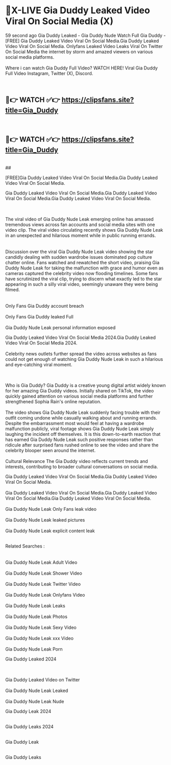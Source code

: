 # 🔴X-LIVE Gia Duddy Leaked Video Viral On Social Media (X)<br>


59 second ago Gia Duddy Leaked  - Gia Duddy Nude  Watch Full Gia Duddy - [FREE] Gia Duddy Leaked Video Viral On Social Media.Gia Duddy Leaked Video Viral On Social Media.   Onlyfans Leaked Video Leaks Viral On Twitter On Social Media the internet by storm and amazed viewers on various social media platforms. <br><br>
Where i can watch Gia Duddy Full Video? WATCH HERE! Viral Gia Duddy Full Video Instagram, Twitter (X), Discord. <br>


 <br>

##  🔴👉 WATCH ✅👉  <a href="https://clipsfans.site?title=Gia_Duddy&ref=git">https://clipsfans.site?title=Gia_Duddy</a> <br>
  <br>

##  🔴👉 WATCH ✅👉  <a href="https://clipsfans.site?title=Gia_Duddy&ref=git">https://clipsfans.site?title=Gia_Duddy</a> <br>
  <br>
  ##



[FREE]Gia Duddy Leaked Video Viral On Social Media.Gia Duddy Leaked Video Viral On Social Media. <br>

Gia Duddy Leaked Video Viral On Social Media.Gia Duddy Leaked Video Viral On Social Media.Gia Duddy Leaked Video Viral On Social Media. <br>


  <br>

  <br>
The viral video of Gia Duddy Nude Leak emerging online has amassed tremendous views across fan accounts and social media sites with one video clip. The viral video circulating recently shows Gia Duddy Nude Leak in an unexpected and hilarious moment while in public running errands.<br>
<br>


<br>
Discussion over the viral Gia Duddy Nude Leak video showing the star candidly dealing with sudden wardrobe issues dominated pop culture chatter online. Fans watched and rewatched the short video, praising Gia Duddy Nude Leak for taking the malfunction with grace and humor even as cameras captured the celebrity video now flooding timelines. Some fans have scrutinized the viral clip, trying to discern what exactly led to the star appearing in such a silly viral video, seemingly unaware they were being filmed.<br>
<br>
<br> 
Only Fans Gia Duddy account breach<br>
<br>
Only Fans Gia Duddy leaked Full <br>
<br>
Gia Duddy Nude Leak personal information exposed<br>

Gia Duddy Leaked Video Viral On Social Media 2024.Gia Duddy Leaked Video Viral On Social Media 2024. <br>
<br>
Celebrity news outlets further spread the video across websites as fans could not get enough of watching Gia Duddy Nude Leak in such a hilarious and eye-catching viral moment.<br>
<br>

<br>
Who is Gia Duddy? Gia Duddy is a creative young digital artist widely known for her amazing Gia Duddy videos. Initially shared on TikTok, the video quickly gained attention on various social media platforms and further strengthened Sophia Rain's online reputation.<br>
<br>
The video shows Gia Duddy Nude Leak suddenly facing trouble with their outfit coming undone while casually walking about and running errands. Despite the embarrassment most would feel at having a wardrobe malfunction publicly, viral footage shows Gia Duddy Nude Leak simply laughing the incident off themselves. It is this down-to-earth reaction that has earned Gia Duddy Nude Leak such positive responses rather than ridicule after surprised fans rushed online to see the video and share the celebrity blooper seen around the internet.<br>
<br>
Cultural Relevance The Gia Duddy video reflects current trends and interests, contributing to broader cultural conversations on social media.<br>

Gia Duddy Leaked Video Viral On Social Media.Gia Duddy Leaked Video Viral On Social Media.<br>
<br>
Gia Duddy Leaked Video Viral On Social Media.Gia Duddy Leaked Video Viral On Social Media.Gia Duddy Leaked Video Viral On Social Media.<br>
<br>
Gia Duddy Nude Leak Only Fans leak video<br>
<br>
Gia Duddy Nude Leak leaked pictures<br>
<br>
Gia Duddy Nude Leak explicit content leak<br>


<br>
Related Searches :<br>
<br>

<br>
Gia Duddy Nude Leak Adult Video<br>
<br>
Gia Duddy Nude Leak Shower Video<br>
<br>
Gia Duddy Nude Leak Twitter Video<br>
<br>
Gia Duddy Nude Leak Onlyfans Video<br>
<br>
Gia Duddy Nude Leak Leaks<br>
<br>
Gia Duddy Nude Leak Photos<br>

<br>
Gia Duddy Nude Leak Sexy Video<br>
<br>
Gia Duddy Nude Leak xxx Video<br>
<br>
Gia Duddy Nude Leak Porn<br>

Gia Duddy  Leaked 2024 <br> <br>
<br>

Gia Duddy Leaked Video on Twitter <br>
<br>
Gia Duddy Nude Leak Leaked<br>
<br>
Gia Duddy Nude Leak Nude<br>


Gia Duddy  Leak 2024 <br> <br>



Gia Duddy  Leaks 2024 <br> <br>



 
Gia Duddy  Leak<br> <br>



Gia Duddy  Leaks<br> <br>





</p>




 



</p>










